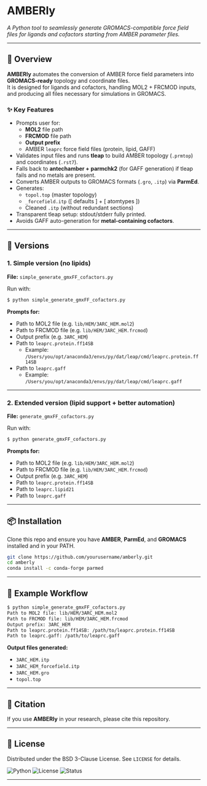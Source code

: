 # AMBERly

*A Python tool to seamlessly generate GROMACS-compatible force field files for ligands and cofactors starting from AMBER parameter files.*

---

## 🚀 Overview

**AMBERly** automates the conversion of AMBER force field parameters into **GROMACS-ready** topology and coordinate files.  
It is designed for ligands and cofactors, handling MOL2 + FRCMOD inputs, and producing all files necessary for simulations in GROMACS.

### ✨ Key Features
- Prompts user for:
  - **MOL2** file path  
  - **FRCMOD** file path  
  - **Output prefix**  
  - AMBER `leaprc` force field files (protein, lipid, GAFF)
- Validates input files and runs **tleap** to build AMBER topology (`.prmtop`) and coordinates (`.rst7`).
- Falls back to **antechamber + parmchk2** (for GAFF generation) if tleap fails and no metals are present.
- Converts AMBER outputs to GROMACS formats (`.gro`, `.itp`) via **ParmEd**.
- Generates:
  - `topol.top` (master topology)
  - `_forcefield.itp` ([ defaults ] + [ atomtypes ])
  - Cleaned `.itp` (without redundant sections)
- Transparent tleap setup: stdout/stderr fully printed.
- Avoids GAFF auto-generation for **metal-containing cofactors**.

---

## 📂 Versions

### 1. Simple version (no lipids)
**File:** `simple_generate_gmxFF_cofactors.py`

Run with:
```bash
$ python simple_generate_gmxFF_cofactors.py
```

**Prompts for:**
- Path to MOL2 file (e.g. `lib/HEM/3ARC_HEM.mol2`)  
- Path to FRCMOD file (e.g. `lib/HEM/3ARC_HEM.frcmod`)  
- Output prefix (e.g. `3ARC_HEM`)  
- Path to `leaprc.protein.ff14SB`  
  - Example: `/Users/you/opt/anaconda3/envs/py/dat/leap/cmd/leaprc.protein.ff14SB`  
- Path to `leaprc.gaff`  
  - Example: `/Users/you/opt/anaconda3/envs/py/dat/leap/cmd/leaprc.gaff`

---

### 2. Extended version (lipid support + better automation)
**File:** `generate_gmxFF_cofactors.py`

Run with:
```bash
$ python generate_gmxFF_cofactors.py
```

**Prompts for:**
- Path to MOL2 file (e.g. `lib/HEM/3ARC_HEM.mol2`)  
- Path to FRCMOD file (e.g. `lib/HEM/3ARC_HEM.frcmod`)  
- Output prefix (e.g. `3ARC_HEM`)  
- Path to `leaprc.protein.ff14SB`  
- Path to `leaprc.lipid21`  
- Path to `leaprc.gaff`  

---

## 📦 Installation

Clone this repo and ensure you have **AMBER**, **ParmEd**, and **GROMACS** installed and in your PATH.

```bash
git clone https://github.com/yourusername/amberly.git
cd amberly
conda install -c conda-forge parmed
```

---

## 🧪 Example Workflow

```bash
$ python simple_generate_gmxFF_cofactors.py
Path to MOL2 file: lib/HEM/3ARC_HEM.mol2
Path to FRCMOD file: lib/HEM/3ARC_HEM.frcmod
Output prefix: 3ARC_HEM
Path to leaprc.protein.ff14SB: /path/to/leaprc.protein.ff14SB
Path to leaprc.gaff: /path/to/leaprc.gaff
```

**Output files generated:**
- `3ARC_HEM.itp`  
- `3ARC_HEM_forcefield.itp`  
- `3ARC_HEM.gro`  
- `topol.top`

---

## 📖 Citation

If you use **AMBERly** in your research, please cite this repository.

---

## 📜 License

Distributed under the BSD 3-Clause License. See `LICENSE` for details.

<p align="left">
  <img alt="Python" src="https://img.shields.io/badge/Python-3.8+-3776AB.svg?style=flat&logo=python&logoColor=white"/>
  <img alt="License" src="https://img.shields.io/badge/License-BSD%203--Clause-blue.svg"/>
  <img alt="Status" src="https://img.shields.io/badge/Status-Active-brightgreen.svg"/>
</p>

---

